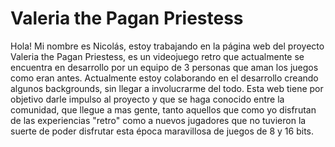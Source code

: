 # Valeria the Pagan Priestess
Hola! Mi nombre es Nicolás, estoy trabajando en la página web del proyecto Valeria the Pagan Priestess, es un videojuego retro que actualmente se encuentra en desarrollo por un equipo de 3 personas que aman los juegos como eran antes. Actualmente estoy colaborando en el desarrollo creando algunos backgrounds, sin llegar a involucrarme del todo. Esta web tiene por objetivo darle impulso al proyecto y que se haga conocido entre la comunidad, que llegue a mas gente, tanto aquellos que como yo disfrutan de las experiencias "retro" como a nuevos jugadores que no tuvieron la suerte de poder disfrutar esta época maravillosa de juegos de 8 y 16 bits.

